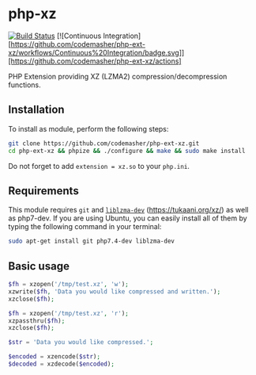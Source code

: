 php-xz
======

[![Build Status](https://travis-ci.org/codemasher/php-ext-xz.svg?branch=master)](https://travis-ci.org/codemasher/php-ext-xz)
[![Continuous Integration][https://github.com/codemasher/php-ext-xz/workflows/Continuous%20Integration/badge.svg]][https://github.com/codemasher/php-ext-xz/actions]

PHP Extension providing XZ (LZMA2) compression/decompression functions.

## Installation

To install as module, perform the following steps:

```bash
git clone https://github.com/codemasher/php-ext-xz.git
cd php-ext-xz && phpize && ./configure && make && sudo make install
```

Do not forget to add `extension = xz.so` to your `php.ini`.

## Requirements

This module requires `git` and [`liblzma-dev`](https://packages.ubuntu.com/search?lang=de&keywords=liblzma-dev&searchon=names) (https://tukaani.org/xz/) as well as php7-dev. If you are using Ubuntu, you can easily install all of them by typing the following command in your terminal:

```bash
sudo apt-get install git php7.4-dev liblzma-dev
```

## Basic usage

```php
$fh = xzopen('/tmp/test.xz', 'w');
xzwrite($fh, 'Data you would like compressed and written.');
xzclose($fh);

$fh = xzopen('/tmp/test.xz', 'r');
xzpassthru($fh);
xzclose($fh);
```

```php
$str = 'Data you would like compressed.';

$encoded = xzencode($str);
$decoded = xzdecode($encoded);
```
